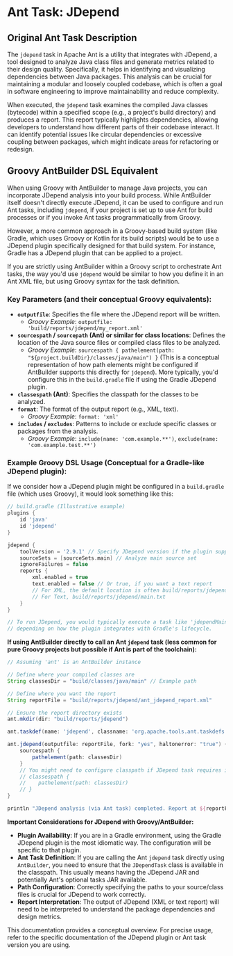 # Ant Task: JDepend

## Original Ant Task Description

The `jdepend` task in Apache Ant is a utility that integrates with JDepend, a tool designed to analyze Java class files and generate metrics related to their design quality. Specifically, it helps in identifying and visualizing dependencies between Java packages. This analysis can be crucial for maintaining a modular and loosely coupled codebase, which is often a goal in software engineering to improve maintainability and reduce complexity.

When executed, the `jdepend` task examines the compiled Java classes (bytecode) within a specified scope (e.g., a project's build directory) and produces a report. This report typically highlights dependencies, allowing developers to understand how different parts of their codebase interact. It can identify potential issues like circular dependencies or excessive coupling between packages, which might indicate areas for refactoring or redesign.

## Groovy AntBuilder DSL Equivalent

When using Groovy with AntBuilder to manage Java projects, you can incorporate JDepend analysis into your build process. While AntBuilder itself doesn't directly execute JDepend, it can be used to configure and run Ant tasks, including `jdepend`, if your project is set up to use Ant for build processes or if you invoke Ant tasks programmatically from Groovy.

However, a more common approach in a Groovy-based build system (like Gradle, which uses Groovy or Kotlin for its build scripts) would be to use a JDepend plugin specifically designed for that build system. For instance, Gradle has a JDepend plugin that can be applied to a project.

If you are strictly using AntBuilder within a Groovy script to orchestrate Ant tasks, the way you'd use `jdepend` would be similar to how you define it in an Ant XML file, but using Groovy syntax for the task definition.

### Key Parameters (and their conceptual Groovy equivalents):

*   **`outputfile`**: Specifies the file where the JDepend report will be written. 
    *   *Groovy Example*: `outputfile: 'build/reports/jdepend/my_report.xml'`
*   **`sourcespath` / `sourcepath` (Ant) or similar for class locations**: Defines the location of the Java source files or compiled class files to be analyzed.
    *   *Groovy Example*: `sourcespath { pathelement(path: "${project.buildDir}/classes/java/main") }` (This is a conceptual representation of how path elements might be configured if AntBuilder supports this directly for `jdepend`). More typically, you'd configure this in the `build.gradle` file if using the Gradle JDepend plugin.
*   **`classespath` (Ant)**: Specifies the classpath for the classes to be analyzed.
*   **`format`**: The format of the output report (e.g., XML, text).
    *   *Groovy Example*: `format: 'xml'`
*   **`includes` / `excludes`**: Patterns to include or exclude specific classes or packages from the analysis.
    *   *Groovy Example*: `include(name: 'com.example.**')`, `exclude(name: 'com.example.test.**')`

### Example Groovy DSL Usage (Conceptual for a Gradle-like JDepend plugin):

If we consider how a JDepend plugin might be configured in a `build.gradle` file (which uses Groovy), it would look something like this:

```groovy
// build.gradle (Illustrative example)
plugins {
    id 'java'
    id 'jdepend'
}

jdepend {
    toolVersion = '2.9.1' // Specify JDepend version if the plugin supports it
    sourceSets = [sourceSets.main] // Analyze main source set
    ignoreFailures = false
    reports {
        xml.enabled = true
        text.enabled = false // Or true, if you want a text report
        // For XML, the default location is often build/reports/jdepend/main.xml
        // For Text, build/reports/jdepend/main.txt
    }
}

// To run JDepend, you would typically execute a task like 'jdependMain' or 'check'
// depending on how the plugin integrates with Gradle's lifecycle.
```

**If using AntBuilder directly to call an Ant `jdepend` task (less common for pure Groovy projects but possible if Ant is part of the toolchain):**

```groovy
// Assuming 'ant' is an AntBuilder instance

// Define where your compiled classes are
String classesDir = "build/classes/java/main" // Example path

// Define where you want the report
String reportFile = "build/reports/jdepend/ant_jdepend_report.xml"

// Ensure the report directory exists
ant.mkdir(dir: "build/reports/jdepend")

ant.taskdef(name: 'jdepend', classname: 'org.apache.tools.ant.taskdefs.optional.JDependTask')

ant.jdepend(outputfile: reportFile, fork: "yes", haltonerror: "true") {
    sourcespath {
        pathelement(path: classesDir)
    }
    // You might need to configure classpath if JDepend task requires it explicitly
    // classespath {
    //    pathelement(path: classesDir)
    // }
}

println "JDepend analysis (via Ant task) completed. Report at ${reportFile}"
```

**Important Considerations for JDepend with Groovy/AntBuilder:**

*   **Plugin Availability**: If you are in a Gradle environment, using the Gradle JDepend plugin is the most idiomatic way. The configuration will be specific to that plugin.
*   **Ant Task Definition**: If you are calling the Ant `jdepend` task directly using `AntBuilder`, you need to ensure that the `JDependTask` class is available in the classpath. This usually means having the JDepend JAR and potentially Ant's optional tasks JAR available.
*   **Path Configuration**: Correctly specifying the paths to your source/class files is crucial for JDepend to work correctly.
*   **Report Interpretation**: The output of JDepend (XML or text report) will need to be interpreted to understand the package dependencies and design metrics.

This documentation provides a conceptual overview. For precise usage, refer to the specific documentation of the JDepend plugin or Ant task version you are using.
